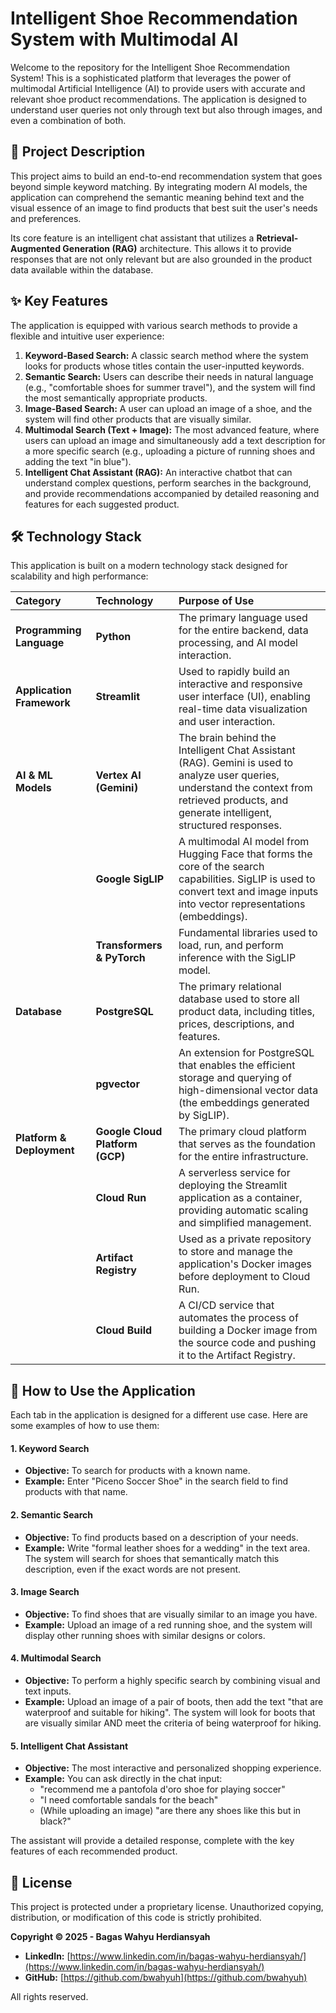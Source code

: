 # **Intelligent Shoe Recommendation System with Multimodal AI**

Welcome to the repository for the Intelligent Shoe Recommendation System\! This is a sophisticated platform that leverages the power of multimodal Artificial Intelligence (AI) to provide users with accurate and relevant shoe product recommendations. The application is designed to understand user queries not only through text but also through images, and even a combination of both.

## **📜 Project Description**

This project aims to build an end-to-end recommendation system that goes beyond simple keyword matching. By integrating modern AI models, the application can comprehend the semantic meaning behind text and the visual essence of an image to find products that best suit the user's needs and preferences.

Its core feature is an intelligent chat assistant that utilizes a **Retrieval-Augmented Generation (RAG)** architecture. This allows it to provide responses that are not only relevant but are also grounded in the product data available within the database.

## **✨ Key Features**

The application is equipped with various search methods to provide a flexible and intuitive user experience:

1. **Keyword-Based Search:** A classic search method where the system looks for products whose titles contain the user-inputted keywords.  
2. **Semantic Search:** Users can describe their needs in natural language (e.g., "comfortable shoes for summer travel"), and the system will find the most semantically appropriate products.  
3. **Image-Based Search:** A user can upload an image of a shoe, and the system will find other products that are visually similar.  
4. **Multimodal Search (Text \+ Image):** The most advanced feature, where users can upload an image and simultaneously add a text description for a more specific search (e.g., uploading a picture of running shoes and adding the text "in blue").  
5. **Intelligent Chat Assistant (RAG):** An interactive chatbot that can understand complex questions, perform searches in the background, and provide recommendations accompanied by detailed reasoning and features for each suggested product.

## **🛠️ Technology Stack**

This application is built on a modern technology stack designed for scalability and high performance:

| Category | Technology | Purpose of Use |
| :---- | :---- | :---- |
| **Programming Language** | **Python** | The primary language used for the entire backend, data processing, and AI model interaction. |
| **Application Framework** | **Streamlit** | Used to rapidly build an interactive and responsive user interface (UI), enabling real-time data visualization and user interaction. |
| **AI & ML Models** | **Vertex AI (Gemini)** | The brain behind the Intelligent Chat Assistant (RAG). Gemini is used to analyze user queries, understand the context from retrieved products, and generate intelligent, structured responses. |
|  | **Google SigLIP** | A multimodal AI model from Hugging Face that forms the core of the search capabilities. SigLIP is used to convert text and image inputs into vector representations (embeddings). |
|  | **Transformers & PyTorch** | Fundamental libraries used to load, run, and perform inference with the SigLIP model. |
| **Database** | **PostgreSQL** | The primary relational database used to store all product data, including titles, prices, descriptions, and features. |
|  | **pgvector** | An extension for PostgreSQL that enables the efficient storage and querying of high-dimensional vector data (the embeddings generated by SigLIP). |
| **Platform & Deployment** | **Google Cloud Platform (GCP)** | The primary cloud platform that serves as the foundation for the entire infrastructure. |
|  | **Cloud Run** | A serverless service for deploying the Streamlit application as a container, providing automatic scaling and simplified management. |
|  | **Artifact Registry** | Used as a private repository to store and manage the application's Docker images before deployment to Cloud Run. |
|  | **Cloud Build** | A CI/CD service that automates the process of building a Docker image from the source code and pushing it to the Artifact Registry. |

## **🚀 How to Use the Application**

Each tab in the application is designed for a different use case. Here are some examples of how to use them:

#### **1\. Keyword Search**

* **Objective:** To search for products with a known name.  
* **Example:** Enter "Piceno Soccer Shoe" in the search field to find products with that name.

#### **2\. Semantic Search**

* **Objective:** To find products based on a description of your needs.  
* **Example:** Write "formal leather shoes for a wedding" in the text area. The system will search for shoes that semantically match this description, even if the exact words are not present.

#### **3\. Image Search**

* **Objective:** To find shoes that are visually similar to an image you have.  
* **Example:** Upload an image of a red running shoe, and the system will display other running shoes with similar designs or colors.

#### **4\. Multimodal Search**

* **Objective:** To perform a highly specific search by combining visual and text inputs.  
* **Example:** Upload an image of a pair of boots, then add the text "that are waterproof and suitable for hiking". The system will look for boots that are visually similar AND meet the criteria of being waterproof for hiking.

#### **5\. Intelligent Chat Assistant**

* **Objective:** The most interactive and personalized shopping experience.  
* **Example:** You can ask directly in the chat input:  
  * "recommend me a pantofola d'oro shoe for playing soccer"  
  * "I need comfortable sandals for the beach"  
  * (While uploading an image) "are there any shoes like this but in black?"

The assistant will provide a detailed response, complete with the key features of each recommended product.

## **📄 License**

This project is protected under a proprietary license. Unauthorized copying, distribution, or modification of this code is strictly prohibited.

**Copyright © 2025 \- Bagas Wahyu Herdiansyah**

* **LinkedIn:** [https://www.linkedin.com/in/bagas-wahyu-herdiansyah/](https://www.linkedin.com/in/bagas-wahyu-herdiansyah/)  
* **GitHub:** [https://github.com/bwahyuh](https://github.com/bwahyuh)

All rights reserved.
